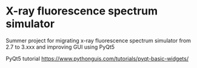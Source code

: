 # X-ray fluorescence spectrum simulator

Summer project for migrating x-ray fluorescence spectrum simulator from 2.7 to 3.xxx and improving GUI using PyQt5



PyQt5 tutorial
https://www.pythonguis.com/tutorials/pyqt-basic-widgets/
